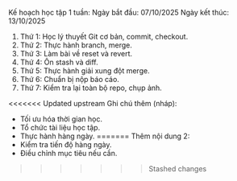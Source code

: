 Kế hoạch học tập 1 tuần:
Ngày bắt đầu: 07/10/2025
Ngày kết thúc: 13/10/2025

1. Thứ 1: Học lý thuyết Git cơ bản, commit, checkout.
2. Thứ 2: Thực hành branch, merge.
3. Thứ 3: Làm bài về reset và revert.
4. Thứ 4: Ôn stash và diff.
5. Thứ 5: Thực hành giải xung đột merge.
6. Thứ 6: Chuẩn bị nộp báo cáo.
7. Thứ 7: Kiểm tra lại toàn bộ repo, chụp ảnh.

<<<<<<< Updated upstream
Ghi chú thêm (nháp):
- Tối ưu hóa thời gian học.
- Tổ chức tài liệu học tập.
- Thực hành hàng ngày.
=======
Thêm nội dung 2:
- Kiểm tra tiến độ hàng ngày.
- Điều chỉnh mục tiêu nếu cần.
>>>>>>> Stashed changes
